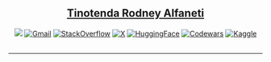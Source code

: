 
<br><h2 align="center"><a href="https://github.com/tinotenda-alfaneti">Tinotenda Rodney Alfaneti</a> </h2>
<p align="center">
  <a href="https://www.linkedin.com/in/tinotenda-rodney-alfaneti/"><img src="https://img.shields.io/badge/LinkedIn-%230077B5.svg?&style=for-the-badge&logo=linkedin&logoColor=white" ></a>  
  <a href="mailto:tinotendaalfaneti18@gmail.com"><img src="https://img.shields.io/badge/Gmail-D14836?style=for-the-badge&amp;logo=gmail&amp;logoColor=white" alt="Gmail"></a>
  <a href="https://stackoverflow.com/users/18042638"><img src="https://img.shields.io/badge/StackOverflow-F58025?style=for-the-badge&logo=stackoverflow&logoColor=white" alt="StackOverflow"></a>
  <a href="https://twitter.com/rodney_alfaneti"><img src="https://img.shields.io/badge/X-%23000000.svg?&style=for-the-badge&logo=Twitter&logoColor=white" alt="X"></a>
  <a href="https://huggingface.co/muAtarist"><img src="https://img.shields.io/badge/HuggingFace-%23FFDD55.svg?&style=for-the-badge&logo=huggingface&logoColor=black" alt="HuggingFace"></a>
  <a href="https://www.codewars.com/users/b_atah"><img src="https://img.shields.io/badge/Codewars-B1361E?style=for-the-badge&logo=codewars&logoColor=white" alt="Codewars"></a>
  <a href="https://www.kaggle.com/rodneyatarist"><img src="https://img.shields.io/badge/Kaggle-%23056DAE.svg?&style=for-the-badge&logo=kaggle&logoColor=white" alt="Kaggle"></a>

<br>
<br>
</p>
<hr>

  
